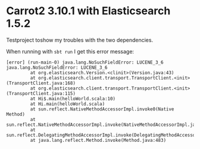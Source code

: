 # Carrot2 3.10.1 with Elasticsearch 1.5.2

Testproject toshow my troubles with the two dependencies.

When running with `sbt run` I get this error message:

    [error] (run-main-0) java.lang.NoSuchFieldError: LUCENE_3_6
    java.lang.NoSuchFieldError: LUCENE_3_6
	         at org.elasticsearch.Version.<clinit>(Version.java:43)
	         at org.elasticsearch.client.transport.TransportClient.<init>(TransportClient.java:168)
	         at org.elasticsearch.client.transport.TransportClient.<init>(TransportClient.java:115)
	         at Hi$.main(helloWorld.scala:10)
	         at Hi.main(helloWorld.scala)
	         at sun.reflect.NativeMethodAccessorImpl.invoke0(Native Method)
	         at sun.reflect.NativeMethodAccessorImpl.invoke(NativeMethodAccessorImpl.java:62)
	         at sun.reflect.DelegatingMethodAccessorImpl.invoke(DelegatingMethodAccessorImpl.java:43)
	         at java.lang.reflect.Method.invoke(Method.java:483)

